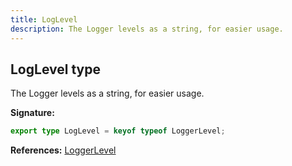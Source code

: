 ```yaml
---
title: LogLevel
description: The Logger levels as a string, for easier usage.
---
```


## LogLevel type

The Logger levels as a string, for easier usage.

**Signature:**

```ts
export type LogLevel = keyof typeof LoggerLevel;
```

**References:** [LoggerLevel](/api/loggerlevel)

